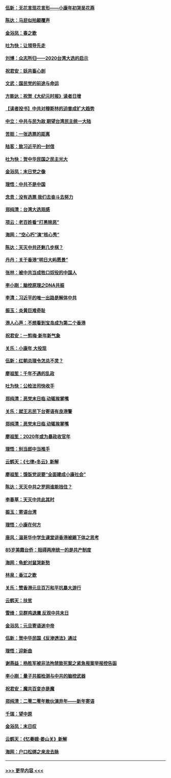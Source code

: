#### [伍新：无花言现花言形——小康年初哭吴花燕](../pages/nsc993/n11800044.md?t=01181033) 
#### [陈达：马屁似拍颠覆声](../pages/nsc993/n11800010.md?t=01181033) 
#### [金浴凤：春之歌](../pages/nsc993/n11797687.md?t=01181033) 
#### [吐为快：让领导先走](../pages/nsc993/n11797512.md?t=01181033) 
#### [刘博：众志所归——2020台湾大选的启示](../pages/nsc993/n11796878.md?t=01181033) 
#### [祝君安：妖共畜心剖](../pages/nsc993/n11794273.md?t=01181033) 
#### [文武：国民党的前途与命运](../pages/nsc993/n11794198.md?t=01181033) 
#### [方能达：祝贺《大纪元时报》读者日增](../pages/nsc993/n11793807.md?t=01181033) 
#### [【读者投书】中共对穆斯林的迫害成扩大趋势](../pages/nsc993/n11791371.md?t=01181033) 
#### [中立：中共与民为敌 期望台湾民主统一大陆](../pages/nsc993/n11790392.md?t=01181033) 
#### [苦胆：一张选票的距离](../pages/nsc993/n11788914.md?t=01181033) 
#### [陆客：致习近平的一封信](../pages/nsc993/n11788867.md?t=01181033) 
#### [吐为快：贺中华民国之民主光大](../pages/nsc993/n11788618.md?t=01181033) 
#### [金浴凤：末日党之像](../pages/nsc993/n11787475.md?t=01181033) 
#### [理悟：中共不是中国](../pages/nsc993/n11787463.md?t=01181033) 
#### [念贲：没有选票  我们去奋斗去努力](../pages/nsc993/n11787398.md?t=01181033) 
#### [郑纯清：台湾大选观感](../pages/nsc993/n11786210.md?t=01181033) 
#### [项云：老百姓看“打黑除恶”](../pages/nsc993/n11785398.md?t=01181033) 
#### [海网：“空心朽”演“核心秀”](../pages/nsc993/n11783874.md?t=01181033) 
#### [陈达：天灭中共还剩几步棋？](../pages/nsc993/n11783719.md?t=01181033) 
#### [丹丹：关于香港“明日大屿愿景”](../pages/nsc993/n11783273.md?t=01181033) 
#### [张林：被中共当成牲口奴役的中国人](../pages/nsc993/n11782397.md?t=01181033) 
#### [李小刚：脑控原理之DNA共振](../pages/nsc993/n11780962.md?t=01181033) 
#### [李清：习近平的唯一出路是解体中共](../pages/nsc993/n11780866.md?t=01181033) 
#### [振玉：炎黄巨难奇耻](../pages/nsc993/n11779632.md?t=01181033) 
#### [港人心声：不想看到宝岛成为第二个香港](../pages/nsc993/n11778817.md?t=01181033) 
#### [祝君安：一剪梅‧新年新气象](../pages/nsc993/n11776340.md?t=01181033) 
#### [关乐：小康年 大役现](../pages/nsc993/n11774213.md?t=01181033) 
#### [伍新：红朝总理令怎总不灵？](../pages/nsc993/n11770813.md?t=01181033) 
#### [廖祖笙：千年不遇的乱政](../pages/nsc993/n11770373.md?t=01181033) 
#### [吐为快：公检法司快收手](../pages/nsc993/n11770359.md?t=01181033) 
#### [郑纯清：恶党末日临 动辄挨掌嘴](../pages/nsc993/n11769912.md?t=01181033) 
#### [关乐：就王志民下台寄语有良港警](../pages/nsc993/n11769903.md?t=01181033) 
#### [郑纯清：恶党末日临 动辄挨掌嘴](../pages/nsc993/n11769356.md?t=01181033) 
#### [廖祖笙：2020年或为暴政收官年](../pages/nsc993/n11768216.md?t=01181033) 
#### [理悟：别当郎中当推手](../pages/nsc993/n11768243.md?t=01181033) 
#### [云鹤天：《七律▪冬云》新解](../pages/nsc993/n11768204.md?t=01181033) 
#### [廖祖笙：饿饭党说要“全面建成小康社会”](../pages/nsc993/n11767482.md?t=01181033) 
#### [陈达：天灭中共之罗网谁能挡住？](../pages/nsc993/n11767465.md?t=01181033) 
#### [李春草：天灭中共此其时](../pages/nsc993/n11767452.md?t=01181033) 
#### [振玉：寄语台湾](../pages/nsc993/n11767432.md?t=01181033) 
#### [理悟：小康在何方](../pages/nsc993/n11767394.md?t=01181033) 
#### [唐风：温哥华中学生课堂讲香港被踢下体之思考](../pages/nsc993/n11766848.md?t=01181033) 
#### [85岁美籍台侨：阻碍两岸统一的是共产制度](../pages/nsc993/n11765043.md?t=01181033) 
#### [海网：龟蛇对鼠哭新愁](../pages/nsc993/n11764895.md?t=01181033) 
#### [林泉：香江之歌](../pages/nsc993/n11764415.md?t=01181033) 
#### [关乐：赞香港元旦百万和平抗暴大游行](../pages/nsc993/n11764382.md?t=01181033) 
#### [云鹤天：扶贫](../pages/nsc993/n11764245.md?t=01181033) 
#### [雪绮：见群鸡退鹰  反观中共末日](../pages/nsc993/n11762112.md?t=01181033) 
#### [金浴凤：元旦寄语迷中帝](../pages/nsc993/n11761788.md?t=01181033) 
#### [伍新：贺中华民国《反渗透法》通过](../pages/nsc993/n11761994.md?t=01181033) 
#### [理悟：迎新曲](../pages/nsc993/n11761152.md?t=01181033) 
#### [谢燕益：杨胜军被非法拘禁致死案之紧急报案举报控告函](../pages/nsc993/n11756134.md?t=01181033) 
#### [李小刚：量子共振检测与中共的脑控武器](../pages/nsc993/n11754518.md?t=01181033) 
#### [祝君安：魔共百变亦是魔](../pages/nsc993/n11754469.md?t=01181033) 
#### [郑纯清：二零二零年散伙演弃年——新年寄语](../pages/nsc993/n11754195.md?t=01181033) 
#### [千瑞：望中原](../pages/nsc993/n11754159.md?t=01181033) 
#### [金浴凤：末日叹](../pages/nsc993/n11752359.md?t=01181033) 
#### [云鹤天：《忆秦娥‧娄山关》新解](../pages/nsc993/n11752348.md?t=01181033) 
#### [海网：户口松绑之来龙去脉](../pages/nsc993/n11752328.md?t=01181033) 

----
#### [ >>> 更早内容 <<< ](../indexes/nsc993-earlier.md)
